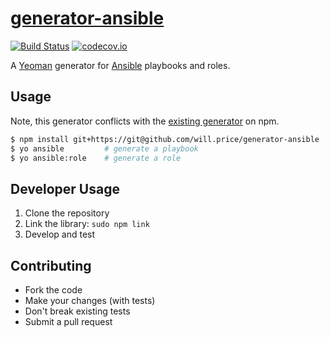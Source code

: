# [generator-ansible](https://github.com/willprice/generator-ansible)

[![Build Status](https://travis-ci.org/willprice/generator-ansible.svg?branch=master)](https://travis-ci.org/willprice/generator-ansible)
[![codecov.io](https://codecov.io/github/willprice/generator-ansible/coverage.svg?branch=master)](https://codecov.io/github/willprice/generator-ansible?branch=master)

A [Yeoman](http://yeoman.io) generator for [Ansible](https://www.ansible.com/)
playbooks and roles.

## Usage

Note, this generator conflicts with the [existing generator](https://www.npmjs.com/package/generator-ansible)
on npm.

```sh
$ npm install git+https://git@github.com/will.price/generator-ansible
$ yo ansible         # generate a playbook
$ yo ansible:role    # generate a role
```

## Developer Usage

1. Clone the repository
2. Link the library: `sudo npm link`
3. Develop and test


## Contributing

- Fork the code
- Make your changes (with tests)
- Don't break existing tests
- Submit a pull request
